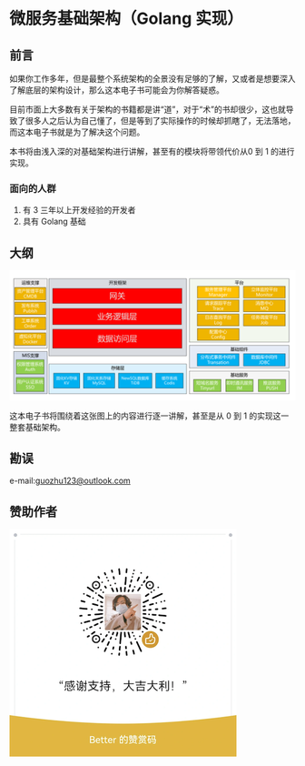 # 微服务基础架构（Golang 实现）

## 前言

如果你工作多年，但是最整个系统架构的全景没有足够的了解，又或者是想要深入了解底层的架构设计，那么这本电子书可能会为你解答疑惑。

目前市面上大多数有关于架构的书籍都是讲“道”，对于“术”的书却很少，这也就导致了很多人之后认为自己懂了，但是等到了实际操作的时候却抓瞎了，无法落地，而这本电子书就是为了解决这个问题。

本书将由浅入深的对基础架构进行讲解，甚至有的模块将带领代价从0 到 1 的进行实现。

### 面向的人群

1. 有 3 三年以上开发经验的开发者
2. 具有 Golang 基础

## 大纲

![image-20211207143645260](./_media/base-architecture-sketch.png)

这本电子书将围绕着这张图上的内容进行逐一讲解，甚至是从 0 到 1 的实现这一整套基础架构。

##  勘误

e-mail:guozhu123@outlook.com

## 赞助作者

![image-20211208163230053](./_media/image-20211208163230053.png)
